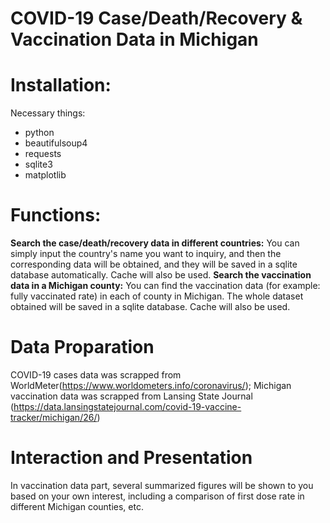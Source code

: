 # COVID-19 Case/Death/Recovery & Vaccination Data in Michigan

# Installation: 
Necessary things:
* python
* beautifulsoup4
* requests
* sqlite3
* matplotlib

# Functions: 
**Search the case/death/recovery data in different countries:** You can simply input the country's name you want to inquiry, and then the corresponding data will be obtained, and they will be saved in a sqlite database automatically. Cache will also be used.
**Search the vaccination data in a Michigan county:** You can find the vaccination data (for example: fully vaccinated rate) in each of county in Michigan. The whole dataset obtained will be saved in a sqlite database. Cache will also be used.

# Data Proparation
COVID-19 cases data was scrapped from WorldMeter(https://www.worldometers.info/coronavirus/); Michigan vaccination data was scrapped from Lansing State Journal (https://data.lansingstatejournal.com/covid-19-vaccine-tracker/michigan/26/)

# Interaction and Presentation
In vaccination data part, several summarized figures will be shown to you based on your own interest, including a comparison of first dose rate in different Michigan counties, etc.

